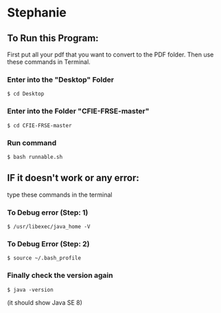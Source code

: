 # Stephanie


## To Run this Program: 
First put all your pdf that you want to convert to the PDF folder.
Then use these commands in Terminal. 

### Enter into the "Desktop" Folder
```shell
$ cd Desktop
```
### Enter into the Folder "CFIE-FRSE-master"
```shell
$ cd CFIE-FRSE-master
```
### Run command
```shell
$ bash runnable.sh
```


## IF it doesn't work or any error: 
type these commands in the terminal

### To Debug error (Step: 1)
```shell
$ /usr/libexec/java_home -V
```

### To Debug Error (Step: 2)
```shell
$ source ~/.bash_profile
```

### Finally check the version again 
```shell
$ java -version
```
(it should show Java SE 8)
